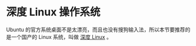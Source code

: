 # 深度 Linux 操作系统

Ubuntu 的官方系统桌面不是太漂亮，而且也没有搜狗输入法，所以本节要推荐的是一个国产的 Linux 系统，叫做 [深度 Linux](https://www.deepin.org/download.html) 。